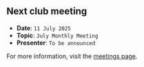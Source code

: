 ## Next club meeting
* **Date**: `11 July 2025`
* **Topic**: `July Monthly Meeting`
* **Presenter**: `To be announced`

For more information, visit the [meetings page](/meetings.html).
